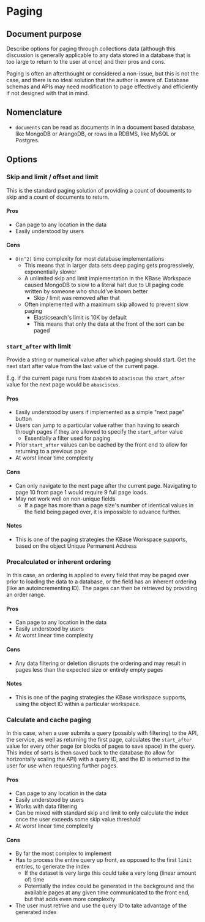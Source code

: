 # Paging

## Document purpose

Describe options for paging through collections data (although this discussion is generally
applicable to any data stored in a database that is too large to return to the user at once)
and their pros and cons.

Paging is often an afterthought or considered a non-issue, but this is not the case, and there
is no ideal solution that the author is aware of. Database schemas and APIs may need modification
to page effectively and efficiently if not designed with that in mind.

## Nomenclature

* `documents` can be read as documents in in a document based database, like MongoDB or ArangoDB,
  or rows in a RDBMS, like MySQL or Postgres.

## Options

### Skip and limit / offset and limit

This is the standard paging solution of providing a count of documents to skip and a count
of documents to return.

#### Pros

* Can page to any location in the data
* Easily understood by users

#### Cons

* `O(n^2)` time complexity for most database implementations
  * This means that in larger data sets deep paging gets progressively, exponentially slower
  * A unlimited skip and limit implementation in the KBase Workspace caused MongoDB to slow to
    a literal halt due to UI paging code written by someone who should've known better
    * Skip / limit was removed after that
  * Often implemented with a maximum skip allowed to prevent slow paging
    * Elasticsearch's limit is 10K by default
    * This means that only the data at the front of the sort can be paged

### `start_after` with limit

Provide a string or numerical value after which paging should start. Get the next start after
value from the last value of the current page.

E.g. if the current page runs from `Ababdeh` to `abaciscus` the `start_after` value for the next
page would be `abasciscus`.

#### Pros

* Easily understood by users if implemented as a simple "next page" button
* Users can jump to a particular value rather than having to search through pages if they
  are allowed to specify the `start_after` value
  * Essentially a filter used for paging
* Prior `start_after` values can be cached by the front end to allow for returning to a
  previous page
* At worst linear time complexity

#### Cons

* Can only navigate to the next page after the current page. Navigating to page 10 from page
  1 would require 9 full page loads.
* May not work well on non-unique fields
  * If a page has more than a page size's number of identical values in the field being paged over,
    it is impossible to advance further.

#### Notes

* This is one of the paging strategies the KBase Workspace supports, based on the object Unique
  Permanent Address

### Precalculated or inherent ordering

In this case, an ordering is applied to every field that may be paged over prior to loading the
data to a database, or the field has an inherent ordering (like an autoincrementing ID).
The pages can then be retrieved by providing an order range.

#### Pros

* Can page to any location in the data
* Easily understood by users
* At worst linear time complexity

#### Cons

* Any data filtering or deletion disrupts the ordering and may result in pages less than the
  expected size or entirely empty pages

#### Notes

* This is one of the paging strategies the KBase workspace supports, using the object ID within
  a particular workspace.

### Calculate and cache paging

In this case, when a user submits a query (possibly with filtering) to the API, the service,
as well as returning the first page, calculates the `start_after` value for every other page
(or blocks of pages to save space) in the query. This index of sorts is then saved back to the
database (to allow for horizontally scaling the API) with a query ID, and the ID is returned
to the user for use when requesting further pages.

#### Pros

* Can page to any location in the data
* Easily understood by users
* Works with data filtering
* Can be mixed with standard skip and limit to only calculate the index once the user exceeds
  some skip value threshold
* At worst linear time complexity

#### Cons

* By far the most complex to implement
* Has to process the entire query up front, as opposed to the first `limit` entries, to
  generate the index
  * If the dataset is very large this could take a very long (linear amount of) time
  * Potentially the index could be generated in the background and the available pages at
    any given time communicated to the front end, but that adds even more complexity
* The user must retrive and use the query ID to take advantage of the generated index
